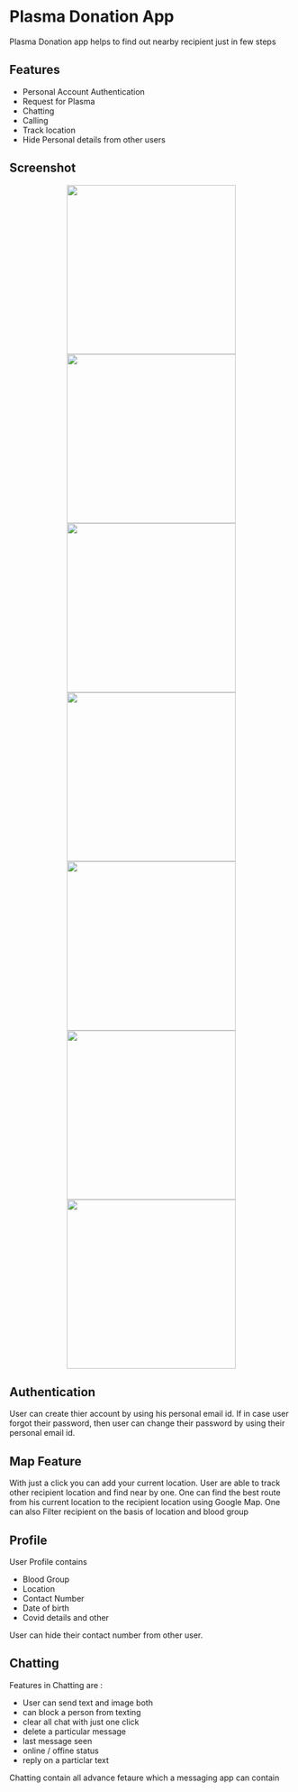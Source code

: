 
# Plasma Donation App

Plasma Donation app helps to find out nearby recipient just in few steps


## Features

- Personal Account Authentication
- Request for Plasma
- Chatting
- Calling 
- Track location
- Hide Personal details from other users



## Screenshot


<p align="center">
  <img height="300px" src="https://user-images.githubusercontent.com/65487416/142896680-5953898e-3c10-44e8-9054-66a4e5614828.jpg"/>
  <img height="300px" src="https://user-images.githubusercontent.com/65487416/142896899-acd8a13b-ef5f-4a7c-9921-8b17a0fe0e74.jpg"/>
  <img height="300px" src="https://user-images.githubusercontent.com/65487416/142897033-832f3384-e415-48fa-949e-7eab2493ebff.jpg"/>
  <img height="300px" src="https://user-images.githubusercontent.com/65487416/142899753-952456eb-fddf-48d9-84a0-d005c07c6db3.jpg"/>
  <img height="300px" src="https://user-images.githubusercontent.com/65487416/142898034-7ce32673-423f-43ae-8839-1342952b0b5d.jpg"/>
  <img height="300px" src="https://user-images.githubusercontent.com/65487416/142901221-11d193c4-d29a-46e4-8303-92f5aa96b2b6.jpg"/>
  <img height="300px" src="https://user-images.githubusercontent.com/65487416/142902652-1c160d4d-53ec-4a83-8eca-32cd03ebd8af.jpg"/>
</p>


## Authentication

User can create thier account by using his personal email id. If in case user forgot their password, then user can change their password by using their personal email id.

## Map Feature

With just a click you can add your current location. 
User are able to track other recipient location and find near by one.
One can find the best route from his current location to the recipient location using Google Map.
One can also Filter recipient on the basis of location and blood group

## Profile

User Profile contains

- Blood Group
- Location
- Contact Number
- Date of birth
- Covid details and other

User can hide their contact number from other user.

## Chatting

Features in Chatting are : 
- User can send text and image both
- can block a person from texting
- clear all chat with just one click
- delete a particular message
- last message seen 
- online / offine status
- reply on a particlar text

Chatting contain all advance fetaure which a messaging app can contain


